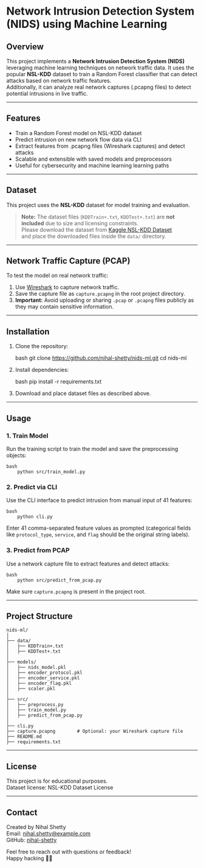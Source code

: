# Network Intrusion Detection System (NIDS) using Machine Learning

## Overview

This project implements a **Network Intrusion Detection System (NIDS)** leveraging machine learning techniques on network traffic data. It uses the popular **NSL-KDD** dataset to train a Random Forest classifier that can detect attacks based on network traffic features.  
Additionally, it can analyze real network captures (.pcapng files) to detect potential intrusions in live traffic.

---

## Features

- Train a Random Forest model on NSL-KDD dataset  
- Predict intrusion on new network flow data via CLI  
- Extract features from .pcapng files (Wireshark captures) and detect attacks  
- Scalable and extensible with saved models and preprocessors  
- Useful for cybersecurity and machine learning learning paths  

---

## Dataset

This project uses the **NSL-KDD** dataset for model training and evaluation.

> **Note:** The dataset files (`KDDTrain+.txt`, `KDDTest+.txt`) are **not included** due to size and licensing constraints.  
> Please download the dataset from [Kaggle NSL-KDD Dataset](https://www.kaggle.com/datasets/hassan06/nslkdd)  
> and place the downloaded files inside the `data/` directory.

---

## Network Traffic Capture (PCAP)

To test the model on real network traffic:

1. Use [Wireshark](https://www.wireshark.org/) to capture network traffic.  
2. Save the capture file as `capture.pcapng` in the root project directory.  
3. **Important:** Avoid uploading or sharing `.pcap` or `.pcapng` files publicly as they may contain sensitive information.

---

## Installation

1. Clone the repository:
    
    bash
        git clone https://github.com/nihal-shetty/nids-ml.git
        cd nids-ml

2. Install dependencies:
    
    bash
        pip install -r requirements.txt

3. Download and place dataset files as described above.

---

## Usage

### 1. Train Model

Run the training script to train the model and save the preprocessing objects:

    bash
        python src/train_model.py

### 2. Predict via CLI

Use the CLI interface to predict intrusion from manual input of 41 features:

    bash
        python cli.py

Enter 41 comma-separated feature values as prompted (categorical fields like `protocol_type`, `service`, and `flag` should be the original string labels).

### 3. Predict from PCAP

Use a network capture file to extract features and detect attacks:

    bash
        python src/predict_from_pcap.py

Make sure `capture.pcapng` is present in the project root.

---

## Project Structure

    nids-ml/
    │
    ├── data/
    │   ├── KDDTrain+.txt
    │   ├── KDDTest+.txt
    │
    ├── models/
    │   ├── nids_model.pkl
    │   ├── encoder_protocol.pkl
    │   ├── encoder_service.pkl
    │   ├── encoder_flag.pkl
    │   ├── scaler.pkl
    │
    ├── src/
    │   ├── preprocess.py
    │   ├── train_model.py
    │   ├── predict_from_pcap.py
    │
    ├── cli.py
    ├── capture.pcapng        # Optional: your Wireshark capture file
    ├── README.md
    ├── requirements.txt

---

## License

This project is for educational purposes.  
Dataset license: NSL-KDD Dataset License

---

## Contact

Created by Nihal Shetty  
Email: nihal.shetty@example.com  
GitHub: [nihal-shetty](https://github.com/nihal-shetty)

Feel free to reach out with questions or feedback!  
Happy hacking 🔐🚀
